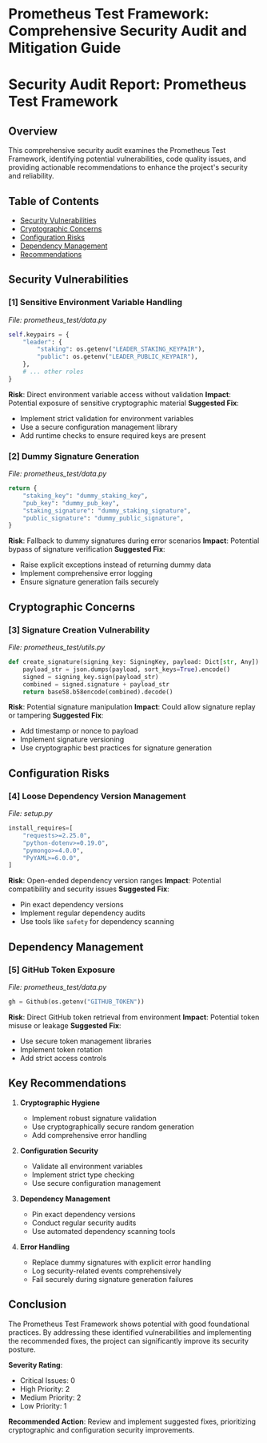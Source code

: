 # Prometheus Test Framework: Comprehensive Security Audit and Mitigation Guide

# Security Audit Report: Prometheus Test Framework

## Overview
This comprehensive security audit examines the Prometheus Test Framework, identifying potential vulnerabilities, code quality issues, and providing actionable recommendations to enhance the project's security and reliability.

## Table of Contents
- [Security Vulnerabilities](#security-vulnerabilities)
- [Cryptographic Concerns](#cryptographic-concerns)
- [Configuration Risks](#configuration-risks)
- [Dependency Management](#dependency-management)
- [Recommendations](#key-recommendations)

## Security Vulnerabilities

### [1] Sensitive Environment Variable Handling
_File: prometheus_test/data.py_
```python
self.keypairs = {
    "leader": {
        "staking": os.getenv("LEADER_STAKING_KEYPAIR"),
        "public": os.getenv("LEADER_PUBLIC_KEYPAIR"),
    },
    # ... other roles
}
```

**Risk**: Direct environment variable access without validation
**Impact**: Potential exposure of sensitive cryptographic material
**Suggested Fix**:
- Implement strict validation for environment variables
- Use a secure configuration management library
- Add runtime checks to ensure required keys are present

### [2] Dummy Signature Generation
_File: prometheus_test/data.py_
```python
return {
    "staking_key": "dummy_staking_key",
    "pub_key": "dummy_pub_key",
    "staking_signature": "dummy_staking_signature",
    "public_signature": "dummy_public_signature",
}
```

**Risk**: Fallback to dummy signatures during error scenarios
**Impact**: Potential bypass of signature verification
**Suggested Fix**:
- Raise explicit exceptions instead of returning dummy data
- Implement comprehensive error logging
- Ensure signature generation fails securely

## Cryptographic Concerns

### [3] Signature Creation Vulnerability
_File: prometheus_test/utils.py_
```python
def create_signature(signing_key: SigningKey, payload: Dict[str, Any]) -> str:
    payload_str = json.dumps(payload, sort_keys=True).encode()
    signed = signing_key.sign(payload_str)
    combined = signed.signature + payload_str
    return base58.b58encode(combined).decode()
```

**Risk**: Potential signature manipulation
**Impact**: Could allow signature replay or tampering
**Suggested Fix**:
- Add timestamp or nonce to payload
- Implement signature versioning
- Use cryptographic best practices for signature generation

## Configuration Risks

### [4] Loose Dependency Version Management
_File: setup.py_
```python
install_requires=[
    "requests>=2.25.0",
    "python-dotenv>=0.19.0",
    "pymongo>=4.0.0",
    "PyYAML>=6.0.0",
]
```

**Risk**: Open-ended dependency version ranges
**Impact**: Potential compatibility and security issues
**Suggested Fix**:
- Pin exact dependency versions
- Implement regular dependency audits
- Use tools like `safety` for dependency scanning

## Dependency Management

### [5] GitHub Token Exposure
_File: prometheus_test/data.py_
```python
gh = Github(os.getenv("GITHUB_TOKEN"))
```

**Risk**: Direct GitHub token retrieval from environment
**Impact**: Potential token misuse or leakage
**Suggested Fix**:
- Use secure token management libraries
- Implement token rotation
- Add strict access controls

## Key Recommendations

1. **Cryptographic Hygiene**
   - Implement robust signature validation
   - Use cryptographically secure random generation
   - Add comprehensive error handling

2. **Configuration Security**
   - Validate all environment variables
   - Implement strict type checking
   - Use secure configuration management

3. **Dependency Management**
   - Pin exact dependency versions
   - Conduct regular security audits
   - Use automated dependency scanning tools

4. **Error Handling**
   - Replace dummy signatures with explicit error handling
   - Log security-related events comprehensively
   - Fail securely during signature generation failures

## Conclusion
The Prometheus Test Framework shows potential with good foundational practices. By addressing these identified vulnerabilities and implementing the recommended fixes, the project can significantly improve its security posture.

**Severity Rating**:
- Critical Issues: 0
- High Priority: 2
- Medium Priority: 2
- Low Priority: 1

**Recommended Action**: Review and implement suggested fixes, prioritizing cryptographic and configuration security improvements.